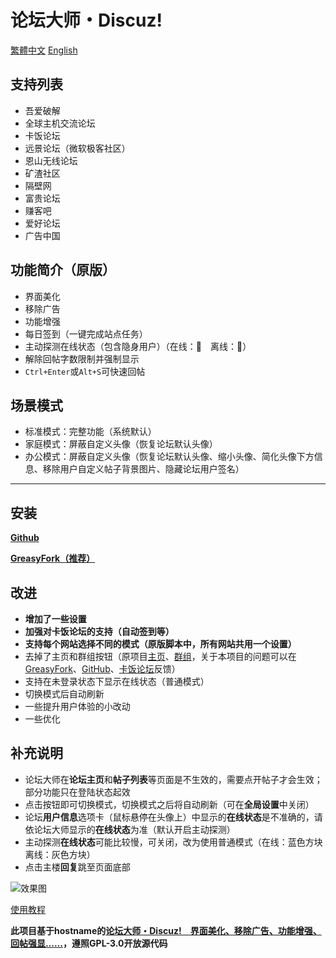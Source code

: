 # 论坛大师・Discuz!

[繁體中文](https://github.com/mxdh/Forum-Master-Discuz-/blob/master/%E8%87%AA%E8%BF%B0%E6%AA%94%E6%A1%88%20.md)
[English](https://github.com/mxdh/Forum-Master-Discuz-/blob/master/README.md)

## 支持列表
- 吾爱破解
- 全球主机交流论坛
- 卡饭论坛
- 远景论坛（微软极客社区）
- 恩山无线论坛
- 矿渣社区
- 隔壁网
- 富贵论坛
- 赚客吧
- 爱好论坛
- 广告中国

## 功能简介（原版）
- 界面美化
- 移除广告
- 功能增强
- 每日签到（一键完成站点任务）
- 主动探测在线状态（包含隐身用户）（在线：🌝　离线：🌚）
- 解除回帖字数限制并强制显示
- `Ctrl+Enter`或`Alt+S`可快速回帖

## 场景模式
- 标准模式：完整功能（系统默认）
- 家庭模式：屏蔽自定义头像（恢复论坛默认头像）
- 办公模式：屏蔽自定义头像（恢复论坛默认头像、缩小头像、简化头像下方信息、移除用户自定义帖子背景图片、隐藏论坛用户签名）

---

## 安装
**[Github](https://github.com/mxdh/Forum-Master-Discuz-)**

**[GreasyFork（推荐）](https://greasyfork.org/zh-CN/scripts/400489-forum-master-discuz)**

## 改进
- **增加了一些设置**
- **加强对卡饭论坛的支持（自动签到等）**
- **支持每个网站选择不同的模式（原版脚本中，所有网站共用一个设置）**
- 去掉了主页和群组按钮（原项目[主页](https://greasyfork.org/zh-CN/scripts/400250-forum-master-discuz)、[群组](https://t.me/joinchat/Bc2EjlPZ0aOwiA-Gn73xKA)，关于本项目的问题可以在[GreasyFork](https://greasyfork.org/zh-CN/scripts/400489-forum-master-discuz/feedback)、[GitHub](https://github.com/mxdh/Forum-Master-Discuz-/issues)、[卡饭论坛](https://bbs.kafan.cn/thread-2178786-1-1.html)反馈）
- 支持在未登录状态下显示在线状态（普通模式）
- 切换模式后自动刷新
- 一些提升用户体验的小改动
- 一些优化

## 补充说明
- 论坛大师在**论坛主页**和**帖子列表**等页面是不生效的，需要点开帖子才会生效；部分功能只在登陆状态起效
- 点击按钮即可切换模式，切换模式之后将自动刷新（可在**全局设置**中关闭）
- 论坛**用户信息**选项卡（鼠标悬停在头像上）中显示的**在线状态**是不准确的，请依论坛大师显示的**在线状态**为准（默认开启主动探测）
- 主动探测**在线状态**可能比较慢，可关闭，改为使用普通模式（在线：蓝色方块 离线：灰色方块）
- 点击主楼**回复**跳至页面底部

![效果图](https://i.loli.net/2020/04/15/zpPlQCsg83qSoGY.png)

[使用教程](https://bbs.kafan.cn/thread-2178786-1-1.html)

**此项目基于hostname的[论坛大师・Discuz!　界面美化、移除广告、功能增强、回帖强显……](https://greasyfork.org/zh-CN/scripts/400250-forum-master-discuz)，遵照GPL-3.0开放源代码**
